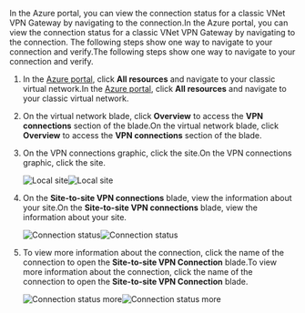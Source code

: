 <span data-ttu-id="92245-101">In the Azure portal, you can view the connection status for a classic VNet VPN Gateway by navigating to the connection.</span><span class="sxs-lookup"><span data-stu-id="92245-101">In the Azure portal, you can view the connection status for a classic VNet VPN Gateway by navigating to the connection.</span></span> <span data-ttu-id="92245-102">The following steps show one way to navigate to your connection and verify.</span><span class="sxs-lookup"><span data-stu-id="92245-102">The following steps show one way to navigate to your connection and verify.</span></span>

1. <span data-ttu-id="92245-103">In the [Azure portal](http://portal.azure.com), click **All resources** and navigate to your classic virtual network.</span><span class="sxs-lookup"><span data-stu-id="92245-103">In the [Azure portal](http://portal.azure.com), click **All resources** and navigate to your classic virtual network.</span></span>
2. <span data-ttu-id="92245-104">On the virtual network blade, click **Overview** to access the **VPN connections** section of the blade.</span><span class="sxs-lookup"><span data-stu-id="92245-104">On the virtual network blade, click **Overview** to access the **VPN connections** section of the blade.</span></span>
3. <span data-ttu-id="92245-105">On the VPN connections graphic, click the site.</span><span class="sxs-lookup"><span data-stu-id="92245-105">On the VPN connections graphic, click the site.</span></span>

    <span data-ttu-id="92245-106">![Local site](https://docstestmedia1.blob.core.windows.net/azure-media/includes/media/vpn-gateway-verify-connection-azureportal-classic/localsitename.png "local site")</span><span class="sxs-lookup"><span data-stu-id="92245-106">![Local site](https://docstestmedia1.blob.core.windows.net/azure-media/includes/media/vpn-gateway-verify-connection-azureportal-classic/localsitename.png "local site")</span></span>
4. <span data-ttu-id="92245-107">On the **Site-to-site VPN connections** blade, view the information about your site.</span><span class="sxs-lookup"><span data-stu-id="92245-107">On the **Site-to-site VPN connections** blade, view the information about your site.</span></span>

    <span data-ttu-id="92245-108">![Connection status](https://docstestmedia1.blob.core.windows.net/azure-media/includes/media/vpn-gateway-verify-connection-azureportal-classic/siteconnectstatus.png "Connection status")</span><span class="sxs-lookup"><span data-stu-id="92245-108">![Connection status](https://docstestmedia1.blob.core.windows.net/azure-media/includes/media/vpn-gateway-verify-connection-azureportal-classic/siteconnectstatus.png "Connection status")</span></span>
5. <span data-ttu-id="92245-109">To view more information about the connection, click the name of the connection to open the **Site-to-site VPN Connection** blade.</span><span class="sxs-lookup"><span data-stu-id="92245-109">To view more information about the connection, click the name of the connection to open the **Site-to-site VPN Connection** blade.</span></span>

    <span data-ttu-id="92245-110">![Connection status more](https://docstestmedia1.blob.core.windows.net/azure-media/includes/media/vpn-gateway-verify-connection-azureportal-classic/connections4.png "Connection status more info")</span><span class="sxs-lookup"><span data-stu-id="92245-110">![Connection status more](https://docstestmedia1.blob.core.windows.net/azure-media/includes/media/vpn-gateway-verify-connection-azureportal-classic/connections4.png "Connection status more info")</span></span>


